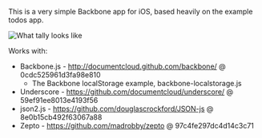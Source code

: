 This is a very simple Backbone app for iOS, based heavily on the example todos app.

![What tally looks
like](https://github.com/tylor/tally/raw/master/iphone.png)


Works with:

* Backbone.js - http://documentcloud.github.com/backbone/ @ 0cdc525961d3fa98e810
  * The Backbone localStorage example, backbone-localstorage.js
* Underscore - https://github.com/documentcloud/underscore/ @ 59ef91ee8013e4193f56
* json2.js - https://github.com/douglascrockford/JSON-js @ 8e0b15cb492f63067a88
* Zepto - https://github.com/madrobby/zepto @ 97c4fe297dc4d14c3c71
